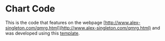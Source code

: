 Chart Code
====
This is the code that features on the webpage [http://www.alex-singleton.com/qmrg.html](http://www.alex-singleton.com/qmrg.html) and was developed using this [template](https://github.com/dk8996/Gantt-Chart).